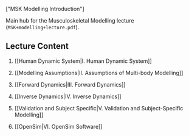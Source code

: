 ["MSK Modelling Introduction"]

Main hub for the Musculoskeletal Modelling lecture (`MSK+modelling+lecture.pdf`).

## Lecture Content

1. [[Human Dynamic System|I. Human Dynamic System]]
    
2. [[Modelling Assumptions|II. Assumptions of Multi-body Modelling]]
    
3. [[Forward Dynamics|III. Forward Dynamics]]
    
4. [[Inverse Dynamics|IV. Inverse Dynamics]]
    
5. [[Validation and Subject Specific|V. Validation and Subject-Specific Modelling]]
    
6. [[OpenSim|VI. OpenSim Software]]
    